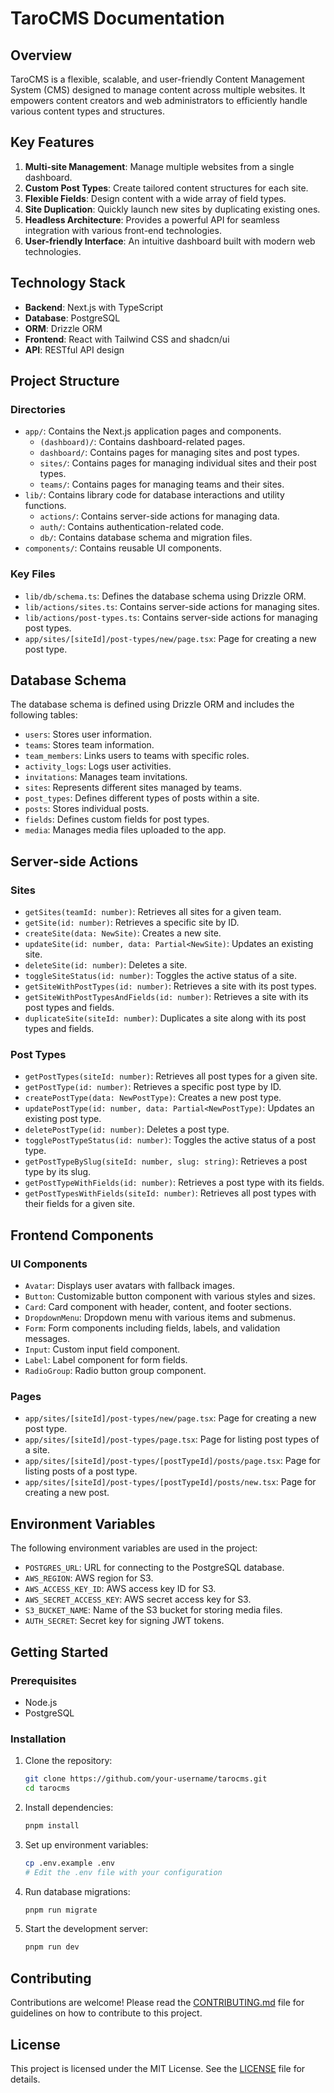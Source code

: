 # TaroCMS Documentation

## Overview

TaroCMS is a flexible, scalable, and user-friendly Content Management System (CMS) designed to manage content across multiple websites. It empowers content creators and web administrators to efficiently handle various content types and structures.

## Key Features

1. **Multi-site Management**: Manage multiple websites from a single dashboard.
2. **Custom Post Types**: Create tailored content structures for each site.
3. **Flexible Fields**: Design content with a wide array of field types.
4. **Site Duplication**: Quickly launch new sites by duplicating existing ones.
5. **Headless Architecture**: Provides a powerful API for seamless integration with various front-end technologies.
6. **User-friendly Interface**: An intuitive dashboard built with modern web technologies.

## Technology Stack

- **Backend**: Next.js with TypeScript
- **Database**: PostgreSQL
- **ORM**: Drizzle ORM
- **Frontend**: React with Tailwind CSS and shadcn/ui
- **API**: RESTful API design

## Project Structure

### Directories

- `app/`: Contains the Next.js application pages and components.
  - `(dashboard)/`: Contains dashboard-related pages.
  - `dashboard/`: Contains pages for managing sites and post types.
  - `sites/`: Contains pages for managing individual sites and their post types.
  - `teams/`: Contains pages for managing teams and their sites.
- `lib/`: Contains library code for database interactions and utility functions.
  - `actions/`: Contains server-side actions for managing data.
  - `auth/`: Contains authentication-related code.
  - `db/`: Contains database schema and migration files.
- `components/`: Contains reusable UI components.

### Key Files

- `lib/db/schema.ts`: Defines the database schema using Drizzle ORM.
- `lib/actions/sites.ts`: Contains server-side actions for managing sites.
- `lib/actions/post-types.ts`: Contains server-side actions for managing post types.
- `app/sites/[siteId]/post-types/new/page.tsx`: Page for creating a new post type.

## Database Schema

The database schema is defined using Drizzle ORM and includes the following tables:

- `users`: Stores user information.
- `teams`: Stores team information.
- `team_members`: Links users to teams with specific roles.
- `activity_logs`: Logs user activities.
- `invitations`: Manages team invitations.
- `sites`: Represents different sites managed by teams.
- `post_types`: Defines different types of posts within a site.
- `posts`: Stores individual posts.
- `fields`: Defines custom fields for post types.
- `media`: Manages media files uploaded to the app.

## Server-side Actions

### Sites

- `getSites(teamId: number)`: Retrieves all sites for a given team.
- `getSite(id: number)`: Retrieves a specific site by ID.
- `createSite(data: NewSite)`: Creates a new site.
- `updateSite(id: number, data: Partial<NewSite)`: Updates an existing site.
- `deleteSite(id: number)`: Deletes a site.
- `toggleSiteStatus(id: number)`: Toggles the active status of a site.
- `getSiteWithPostTypes(id: number)`: Retrieves a site with its post types.
- `getSiteWithPostTypesAndFields(id: number)`: Retrieves a site with its post types and fields.
- `duplicateSite(siteId: number)`: Duplicates a site along with its post types and fields.

### Post Types

- `getPostTypes(siteId: number)`: Retrieves all post types for a given site.
- `getPostType(id: number)`: Retrieves a specific post type by ID.
- `createPostType(data: NewPostType)`: Creates a new post type.
- `updatePostType(id: number, data: Partial<NewPostType)`: Updates an existing post type.
- `deletePostType(id: number)`: Deletes a post type.
- `togglePostTypeStatus(id: number)`: Toggles the active status of a post type.
- `getPostTypeBySlug(siteId: number, slug: string)`: Retrieves a post type by its slug.
- `getPostTypeWithFields(id: number)`: Retrieves a post type with its fields.
- `getPostTypesWithFields(siteId: number)`: Retrieves all post types with their fields for a given site.

## Frontend Components

### UI Components

- `Avatar`: Displays user avatars with fallback images.
- `Button`: Customizable button component with various styles and sizes.
- `Card`: Card component with header, content, and footer sections.
- `DropdownMenu`: Dropdown menu with various items and submenus.
- `Form`: Form components including fields, labels, and validation messages.
- `Input`: Custom input field component.
- `Label`: Label component for form fields.
- `RadioGroup`: Radio button group component.

### Pages

- `app/sites/[siteId]/post-types/new/page.tsx`: Page for creating a new post type.
- `app/sites/[siteId]/post-types/page.tsx`: Page for listing post types of a site.
- `app/sites/[siteId]/post-types/[postTypeId]/posts/page.tsx`: Page for listing posts of a post type.
- `app/sites/[siteId]/post-types/[postTypeId]/posts/new.tsx`: Page for creating a new post.

## Environment Variables

The following environment variables are used in the project:

- `POSTGRES_URL`: URL for connecting to the PostgreSQL database.
- `AWS_REGION`: AWS region for S3.
- `AWS_ACCESS_KEY_ID`: AWS access key ID for S3.
- `AWS_SECRET_ACCESS_KEY`: AWS secret access key for S3.
- `S3_BUCKET_NAME`: Name of the S3 bucket for storing media files.
- `AUTH_SECRET`: Secret key for signing JWT tokens.

## Getting Started

### Prerequisites

- Node.js
- PostgreSQL

### Installation

1. Clone the repository:

   ```sh
   git clone https://github.com/your-username/tarocms.git
   cd tarocms
   ```

2. Install dependencies:

   ```sh
   pnpm install
   ```

3. Set up environment variables:

   ```sh
   cp .env.example .env
   # Edit the .env file with your configuration
   ```

4. Run database migrations:

   ```sh
   pnpm run migrate
   ```

5. Start the development server:
   ```sh
   pnpm run dev
   ```

## Contributing

Contributions are welcome! Please read the [CONTRIBUTING.md](CONTRIBUTING.md) file for guidelines on how to contribute to this project.

## License

This project is licensed under the MIT License. See the [LICENSE](LICENSE) file for details.
